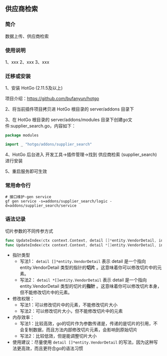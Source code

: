 ## 供应商检索

### 简介

数据上传、供应商检索


### 使用说明

1、xxx
2、xxx
3、xxx


### 迁移或安装

1、安装 HotGo (2.11.5及以上)

项目介绍：https://github.com/bufanyun/hotgo

2、将当前插件项目拷贝进 HotGo 根目录的 server/addons 目录下

3、在 HotGo 根目录的 server/addons/modules 目录下创建go文件:supplier_search.go，内容如下：
```go
package modules

import _ "hotgo/addons/supplier_search"
```

4、HotGo 后台进入 开发工具->插件管理->找到 供应商检索 (supplier_search) 进行安装

5、重启服务即可生效


### 常用命令行

```shell
# 接口维护-gen service
gf gen service -s=addons/supplier_search/logic -d=addons/supplier_search/service

```

### 语法记录

切片参数的不同传参方式

```go
func UpdateIndex(ctx context.Context, detail []*entity.VendorDetail, index int) (err error){}
func UpdateIndex(ctx context.Context, detail *[]entity.VendorDetail, index int) (err error){}
```

- 指针类型
    - 写法1： `detail []*entity.VendorDetail` 表示 detail 是一个指向 entity.VendorDetail 类型的指针的**切片**
      。这意味着你可以修改切片中的元素。
    - 写法2： `detail *[]entity.VendorDetail` 表示 detail 是一个指向 entity.VendorDetail 类型的切片的**指针**
      。这意味着你可以修改切片本身，但不能修改切片中的元素。
- 修改权限：
    - 写法1：可以修改切片中的元素，不能修改切片大小
    - 写法2：可以修改切片大小，但不能修改切片中的元素
- 内存效率：
    - 写法1：比较高效，go的切片作为参数传递是，传递的是切片的引用，不会复制数据，而且方法内部修改切片元素，会影响到原始切片
    - 写法2：比较低效，但是能调整切片大小
- 使用建议：尽量使用 `detail []*entity.VendorDetail` 的写法，因为这种写法更高效，而且更符合go的语法习惯
